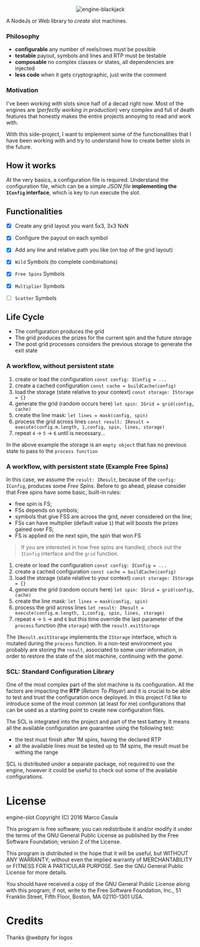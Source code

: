 <p align="center">
    <img src="https://user-images.githubusercontent.com/11739105/71529109-b389f100-28a8-11ea-9e16-1a4d0a8ec49b.png" alt="engine-blackjack" style="max-width:100%;">
</p>

A NodeJs or Web library to _create_ slot machines.

### Philosophy

 * **configurable** any number of reels/rows must be possible
 * **testable** payout, symbols and lines and RTP must be testable 
 * **composable** no complex classes or states, all dependencies are injected
 * **less code** when it gets cryptographic, just write the comment

### Motivation

I've been working with slots since half of a decad right now. Most of the engines are (_perfectly working in production_) very complex and full of death features that honestly makes the entire projects annoying to read and work with.

With this side-project, I want to implement some of the functionalities that I have been working with and try to understand how to create better slots in the future.

## How it works

At the very basics, a configuration file is required. Understand the configuration file, which can be a simple _JSON file_ **implementing the `IConfig` interface**, which is key to run execute the slot.

## Functionalities

- [x] Create any grid layout you want 5x3, 3x3 NxN
- [x] Configure the payout on each symbol
- [x] Add any line and relative path you like (on top of the grid layout)
- [x] `Wild` Symbols (to complete combinations)
- [x] `Free Spins` Symbols
- [x] `Multiplier` Symbols
- [ ] `Scatter` Symbols


## Life Cycle

 * The configuration produces the grid
 * The grid produces the prizes for the current spin and the future storage
 * The post grid processes considers the previous storage to generate the exit state

### A workflow, without persistent state

 1. create or load the configuration `const config: IConfig = ...`
 2. create a cached configuration `const cache = buildCache(config)`
 3. load the storage (state relative to your context) `const storage: IStorage = {}`
 4. generate the grid (random occurs here) `let spin: IGrid = grid(config, cache)`
 5. create the line mask: `let lines = mask(config, spin)`
 6. process the grid across lines `const result: IResult = execute(config.m.length, 1,config, spin, lines, storage)`
 7. repeat `4` -> `5` -> `6` until is necessary...

In the above example the storage is an `empty object` that has no previous state to pass to the `process function`

### A workflow, with persistent state (Example Free Spins)

In this case, we assume the `result: IResult`, because of the `config: IConfig`, produces some *Free Spins*.
Before to go ahead, please consider that Free spins have some basic, built-in rules:

 - free spin is FS;
 - FSs depends on symbols;
 - symbols that give FSS are across the grid, never considered on the line;
 - FSs can have multiplier (default value `1`) that will boosts the prizes gained over FS;
 - FS is applied on the next spin, the spin that won FS

> If you are interested in how free spins are handled, check out the `IConfig` interface and the `grid` function.

 1. create or load the configuration `const config: IConfig = ...`
 2. create a cached configuration `const cache = buildCache(config)`
 3. load the storage (state relative to your context) `const storage: IStorage = {}`
 4. generate the grid (random occurs here) `let spin: IGrid = grid(config, cache)`
 5. create the line mask: `let lines = mask(config, spin)`
 6. process the grid across lines `let result: IResult = execute(config.m.length, 1,config, spin, lines, storage)`
 7. repeat `4` -> `5` -> and `6` but this time override the last parameter of the `process` function (the `storage`) with the `result.exitStorage`

The `IResult.exitStorage` implements the `IStorage` interface, which is mutated during the `process` function. In a non-test environment you probably are storing the `result`, associated to some _user_ information, in order to restore the state of the slot machine, continuing with the _game_.


### SCL: Standard Configuration Library

One of the most complex part of the slot machine is its configuration. All the factors are impacting the **RTP** (_Return To Player_) and it is crucial to be able to test and trust the configuration once deployed. In this project I'd like to introduce some of the most common (at least for me) configurations that can be used as a starting point to create new configuration files.


The SCL is integrated into the project and part of the test battery. It means all the available configuration are guarantee using the following test:

 * the test must finish after 1M spins, having the declared RTP
 * all the available lines must be tested up to 1M spins, the result must be withing the range

SCL is distributed under a separate package, not required to use the engine, however it could be useful to check out some of the available configurations.

# License

engine-slot
Copyright (C) 2016 Marco Casula

This program is free software; you can redistribute it and/or modify
it under the terms of the GNU General Public License as published by
the Free Software Foundation; version 2 of the License.

This program is distributed in the hope that it will be useful,
but WITHOUT ANY WARRANTY; without even the implied warranty of
MERCHANTABILITY or FITNESS FOR A PARTICULAR PURPOSE. See the
GNU General Public License for more details.

You should have received a copy of the GNU General Public License along
with this program; if not, write to the Free Software Foundation, Inc.,
51 Franklin Street, Fifth Floor, Boston, MA 02110-1301 USA.

# Credits

Thanks @webpty for logos
